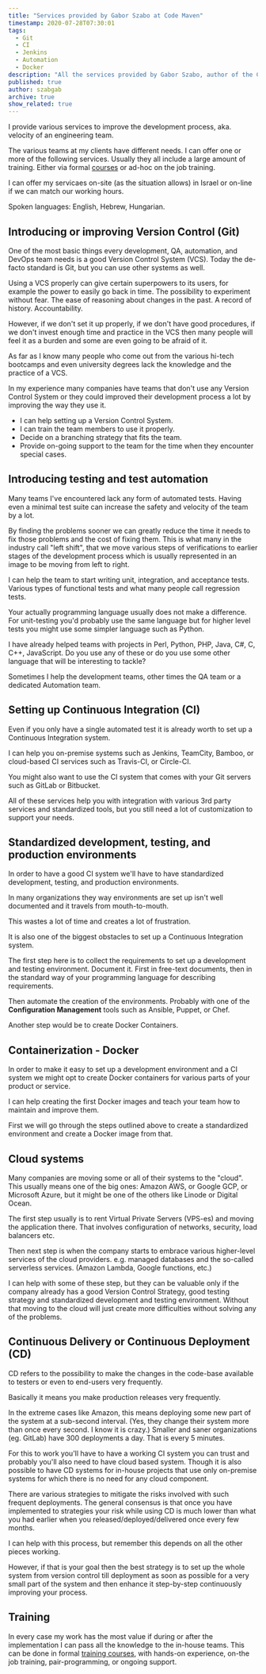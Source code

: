 ```yaml
---
title: "Services provided by Gabor Szabo at Code Maven"
timestamp: 2020-07-28T07:30:01
tags:
  - Git
  - CI
  - Jenkins
  - Automation
  - Docker
description: "All the services provided by Gabor Szabo, author of the Code-Maven site"
published: true
author: szabgab
archive: true
show_related: true
---
```



I provide various services to improve the development process, aka. velocity of an engineering team.

The various teams at my clients have different needs. I can offer one or more of the following services.
Usually they all include a large amount of training. Either via formal [courses](/courses) or
ad-hoc on the job training.

I can offer my servicaes on-site (as the situation allows) in Israel or on-line if we can match our working hours.

Spoken languages: English, Hebrew, Hungarian.


## Introducing or improving Version Control (Git)

One of the most basic things every development, QA, automation, and DevOps team needs is a good Version Control System (VCS).
Today the de-facto standard is Git, but you can use other systems as well.

Using a VCS properly can give certain superpowers to its users, for example the power to easily go back in time.
The possibility to experiment without fear.
The ease of reasoning about changes in the past.
A record of history.
Accountability.

However, if we don't set it up properly, if we don't have good procedures, if we don't invest enough time and practice in the VCS
then many people will feel it as a burden and some are even going to be afraid of it.

As far as I know many people who come out from the various hi-tech bootcamps and even university degrees lack the knowledge and the practice of a VCS.

In my experience many companies have teams that don't use any Version Control System or they could improved their development process a lot
by improving the way they use it.

* I can help setting up a Version Control System.
* I can train the team members to use it properly.
* Decide on a branching strategy that fits the team.
* Provide on-going support to the team for the time when they encounter special cases.


## Introducing testing and test automation

Many teams I've encountered lack any form of automated tests.
Having even a minimal test suite can increase the safety and velocity of the team by a lot.

By finding the problems sooner we can greatly reduce the time it needs to fix those problems and
the cost of fixing them. This is what many in the industry call "left shift", that we move various
steps of verifications to earlier stages of the development process which is usually represented in an image
to be moving from left to right.

I can help the team to start writing unit, integration, and acceptance tests.
Various types of functional tests and what many people call regression tests.

Your actually programming language usually does not make a difference. For unit-testing you'd probably use
the same language but for higher level tests you might use some simpler language such as Python.

I have already helped teams with projects in Perl, Python, PHP, Java, C#, C, C++, JavaScript.
Do you use any of these or do you use some other language that will be interesting to tackle?

Sometimes I help the development teams, other times the QA team or a dedicated Automation team.

## Setting up Continuous Integration (CI)

Even if you only have a single automated test it is already worth to set up a Continuous Integration system.

I can help you on-premise systems such as Jenkins, TeamCity, Bamboo, or cloud-based CI services such as Travis-CI, or Circle-CI.

You might also want to use the CI system that comes with your Git servers such as GitLab or Bitbucket.

All of these services help you with integration with various 3rd party services and standardized tools, but you still need
a lot of customization to support your needs.

## Standardized development, testing, and production environments

In order to have a good CI system we'll have to have standardized development, testing, and production environments.

In many organizations they way environments are set up isn't well documented and it travels from mouth-to-mouth.

This wastes a lot of time and creates a lot of frustration.

It is also one of the biggest obstacles to set up a Continuous Integration system.

The first step here is to collect the requirements to set up a development and testing environment.
Document it. First in free-text documents, then in the standard way of your programming language for
describing requirements.

Then automate the creation of the environments. Probably with one of the <b>Configuration Management</b>
tools such as Ansible, Puppet, or Chef.

Another step would be to create Docker Containers.

## Containerization - Docker

In order to make it easy to set up a development environment and a CI system we might opt to create Docker containers
for various parts of your product or service.

I can help creating the first Docker images and teach your team how to maintain and improve them.

First we will go through the steps outlined above to create a standardized environment and create a Docker image from that.

## Cloud systems

Many companies are moving some or all of their systems to the "cloud". This usually means one of the big ones:
Amazon AWS, or Google GCP, or Microsoft Azure, but it might be one of the others like Linode or Digital Ocean.

The first step usually is to rent Virtual Private Servers (VPS-es) and moving the application there.
That involves configuration of networks, security, load balancers etc.

Then next step is when the company starts to embrace various higher-level services of the cloud providers.
e.g. managed databases and the so-called serverless services. (Amazon Lambda, Google functions, etc.)

I can help with some of these step, but they can be valuable only if the company already has a good Version Control Strategy,
good testing strategy and standardized development and testing environment. Without that moving to the cloud will
just create more difficulties without solving any of the problems.

## Continuous Delivery or Continuous Deployment (CD)

CD refers to the possibility to make the changes in the code-base available to testers or even to end-users very frequently.

Basically it means you make production releases very frequently.

In the extreme cases like Amazon, this means deploying some new part of the system at a sub-second interval.
(Yes, they change their system more than once every second. I know it is crazy.)
Smaller and saner organizations (eg. GitLab) have 300 deployments a day. That is every 5 minutes.

For this to work you'll have to have a working CI system you can trust and probably you'll also need to have cloud based system.
Though it is also possible to have CD systems for in-house projects that use only on-premise systems for which there is no need
for any cloud component.

There are various strategies to mitigate the risks involved with such frequent deployments. The general consensus is that
once you have implemented to strategies your risk while using CD is much lower than what you had earlier when you
released/deployed/delivered once every few months.

I can help with this process, but remember this depends on all the other pieces working.

However, if that is your goal then the best strategy is to set up the whole system from version control
till deployment as soon as possible for a very small part of the system and then enhance it step-by-step
continuously improving your process.

## Training

In every case my work has the most value if during or after the implementation I can pass all the knowledge to
the in-house teams. This can be done in formal [training courses](/courses), with hands-on experience,
on-the job training, pair-programming, or ongoing support.

